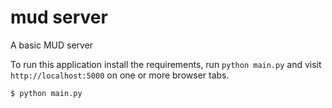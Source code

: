 mud server
==========

A basic MUD server

To run this application install the requirements, run `python main.py` and visit `http://localhost:5000` on one or more browser tabs.

    $ python main.py
